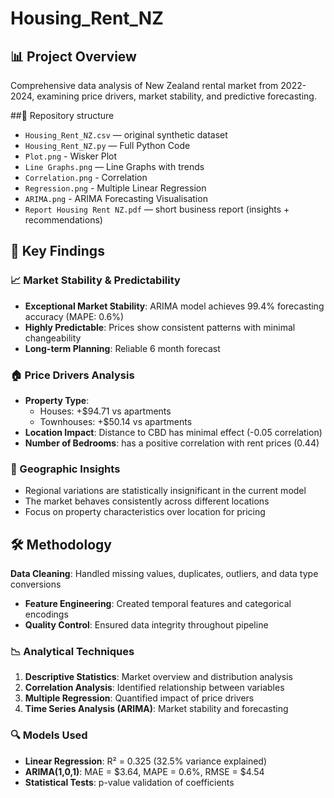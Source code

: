 # Housing_Rent_NZ

## 📊 Project Overview
Comprehensive data analysis of New Zealand rental market from 2022-2024, examining price drivers, market stability, and predictive forecasting.

##📁 Repository structure
- `Housing_Rent_NZ.csv` — original synthetic dataset  
- `Housing_Rent_NZ.py` — Full Python Code
- `Plot.png` - Wisker Plot
- `Line Graphs.png` — Line Graphs with trends
- `Correlation.png` - Correlation 
- `Regression.png` - Multiple Linear Regression
- `ARIMA.png` - ARIMA Forecasting Visualisation
- `Report Housing Rent NZ.pdf` — short business report (insights + recommendations)

## 🎯 Key Findings

### 📈 Market Stability & Predictability
- **Exceptional Market Stability**: ARIMA model achieves 99.4% forecasting accuracy (MAPE: 0.6%)
- **Highly Predictable**: Prices show consistent patterns with minimal changeability
- **Long-term Planning**: Reliable 6 month forecast

### 🏠 Price Drivers Analysis
- **Property Type**: 
  - Houses: +$94.71 vs apartments
  - Townhouses: +$50.14 vs apartments
- **Location Impact**: Distance to CBD has minimal effect (-0.05 correlation)
- **Number of Bedrooms**: has a positive correlation with rent prices (0.44)

 ### 📍 Geographic Insights
- Regional variations are statistically insignificant in the current model
- The market behaves consistently across different locations
- Focus on property characteristics over location for pricing

## 🛠 Methodology
 **Data Cleaning**: Handled missing values, duplicates, outliers, and data type conversions
- **Feature Engineering**: Created temporal features and categorical encodings
- **Quality Control**: Ensured data integrity throughout pipeline

### 📉 Analytical Techniques
1. **Descriptive Statistics**: Market overview and distribution analysis
2. **Correlation Analysis**: Identified relationship between variables
3. **Multiple Regression**: Quantified impact of price drivers
4. **Time Series Analysis (ARIMA)**: Market stability and forecasting

### 🔍 Models Used
- **Linear Regression**: R² = 0.325 (32.5% variance explained)
- **ARIMA(1,0,1)**: MAE = $3.64, MAPE = 0.6%, RMSE = $4.54
- **Statistical Tests**: p-value validation of coefficients


